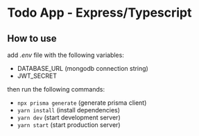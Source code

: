 # Todo App - Express/Typescript

## How to use
add _.env_ file with the following variables:
- DATABASE_URL (mongodb connection string)
- JWT_SECRET

then run the following commands:
- `npx prisma generate` (generate prisma client)
- `yarn install` (install dependencies)
- `yarn dev` (start development server)
- `yarn start` (start production server)
